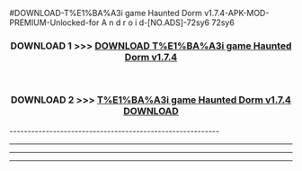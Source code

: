 #DOWNLOAD-T%E1%BA%A3i game Haunted Dorm v1.7.4-APK-MOD-PREMIUM-Unlocked-for A n d r o i d-[NO.ADS]-72sy6 72sy6 



<div align="center">

<h3>DOWNLOAD 1 >>> <a href="https://getmod2.web.app/?judul=T%E1%BA%A3i game Haunted Dorm v1.7.4">DOWNLOAD T%E1%BA%A3i game Haunted Dorm v1.7.4</a></h3><br>

<h3>DOWNLOAD 2 >>> <a href="https://getmod2.web.app/?judul=T%E1%BA%A3i game Haunted Dorm v1.7.4">T%E1%BA%A3i game Haunted Dorm v1.7.4 DOWNLOAD </a></h3>

</div>
----------------------------------------------------------

----------------------------------------------------------

----------------------------------------------------------

----------------------------------------------------------



